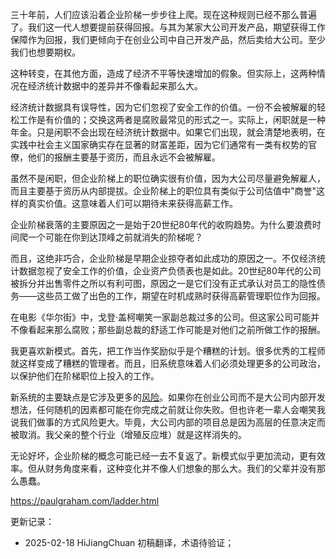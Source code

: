 

三十年前，人们应该沿着企业阶梯一步步往上爬。现在这种规则已经不那么普遍了。我们这一代人想要提前获得回报。与其为某家大公司开发产品，期望获得工作保障作为回报，我们更倾向于在创业公司中自己开发产品，然后卖给大公司。至少我们也想要期权。

这种转变，在其他方面，造成了经济不平等快速增加的假象。但实际上，这两种情况在经济统计数据中的差异并不像看起来那么大。

经济统计数据具有误导性，因为它们忽视了安全工作的价值。一份不会被解雇的轻松工作是有价值的；交换这两者是腐败最常见的形式之一。实际上，闲职就是一种年金。只是闲职不会出现在经济统计数据中。如果它们出现，就会清楚地表明，在实践中社会主义国家确实存在显著的财富差距，因为它们通常有一类有权势的官僚，他们的报酬主要基于资历，而且永远不会被解雇。

虽然不是闲职，但企业阶梯上的职位确实很有价值，因为大公司尽量避免解雇人，而且主要基于资历从内部提拔。企业阶梯上的职位具有类似于公司估值中"商誉"这样的真实价值。这意味着人们可以期待未来获得高薪工作。

企业阶梯衰落的主要原因之一是始于20世纪80年代的收购趋势。为什么要浪费时间爬一个可能在你到达顶峰之前就消失的阶梯呢？

而且，这绝非巧合，企业阶梯是早期企业掠夺者如此成功的原因之一。不仅经济统计数据忽视了安全工作的价值，企业资产负债表也是如此。20世纪80年代的公司被拆分并出售零件之所以有利可图，原因之一是它们没有正式承认对员工的隐性债务——这些员工做了出色的工作，期望在时机成熟时获得高薪管理职位作为回报。

在电影《华尔街》中，戈登·盖柯嘲笑一家副总裁过多的公司。但这家公司可能并不像看起来那么腐败；那些副总裁的舒适工作可能是对他们之前所做工作的报酬。

我更喜欢新模式。首先，把工作当作奖励似乎是个糟糕的计划。很多优秀的工程师就这样变成了糟糕的管理者。而且，旧系统意味着人们必须处理更多的公司政治，以保护他们在阶梯职位上投入的工作。

新系统的主要缺点是它涉及更多的[风险](https://hijiangchuan.com/paulgraham/049-Inequality-and-Risk)。如果你在创业公司而不是大公司内部开发想法，任何随机的因素都可能在你完成之前就让你失败。但也许老一辈人会嘲笑我说我们做事的方式风险更大。毕竟，大公司内部的项目总是因为高层的任意决定而被取消。我父亲的整个行业（增殖反应堆）就是这样消失的。

无论好坏，企业阶梯的概念可能已经一去不复返了。新模式似乎更加流动，更有效率。但从财务角度来看，这种变化并不像人们想象的那么大。我们的父辈并没有那么愚蠢。

https://paulgraham.com/ladder.html


更新记录：
- 2025-02-18 HiJiangChuan 初稿翻译，术语待验证；
